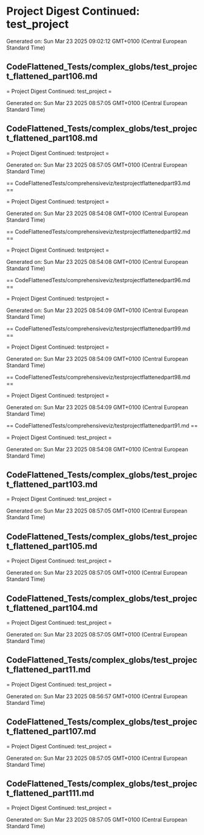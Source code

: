 # Project Digest Continued: test_project
Generated on: Sun Mar 23 2025 09:02:12 GMT+0100 (Central European Standard Time)


## CodeFlattened_Tests/complex_globs/test_project_flattened_part106.md <a id="test_project_flattened_part106_md"></a>

= Project Digest Continued: test_project =

Generated on: Sun Mar 23 2025 08:57:05 GMT+0100 (Central European Standard Time)
## CodeFlattened_Tests/complex_globs/test_project_flattened_part108.md <a id="test_project_flattened_part108_md"></a>

= Project Digest Continued: testproject =

Generated on: Sun Mar 23 2025 08:57:05 GMT+0100 (Central European Standard Time)

== CodeFlattenedTests/comprehensiveviz/testprojectflattenedpart93.md <a id="testprojectflattenedpart93md"></a> ==

= Project Digest Continued: testproject =

Generated on: Sun Mar 23 2025 08:54:08 GMT+0100 (Central European Standard Time)

== CodeFlattenedTests/comprehensiveviz/testprojectflattenedpart92.md <a id="testprojectflattenedpart92md"></a> ==

= Project Digest Continued: testproject =

Generated on: Sun Mar 23 2025 08:54:08 GMT+0100 (Central European Standard Time)

== CodeFlattenedTests/comprehensiveviz/testprojectflattenedpart96.md <a id="testprojectflattenedpart96md"></a> ==

= Project Digest Continued: testproject =

Generated on: Sun Mar 23 2025 08:54:09 GMT+0100 (Central European Standard Time)

== CodeFlattenedTests/comprehensiveviz/testprojectflattenedpart99.md <a id="testprojectflattenedpart99md"></a> ==

= Project Digest Continued: testproject =

Generated on: Sun Mar 23 2025 08:54:09 GMT+0100 (Central European Standard Time)

== CodeFlattenedTests/comprehensiveviz/testprojectflattenedpart98.md <a id="testprojectflattenedpart98md"></a> ==

= Project Digest Continued: testproject =

Generated on: Sun Mar 23 2025 08:54:09 GMT+0100 (Central European Standard Time)

== CodeFlattenedTests/comprehensiveviz/testprojectflattenedpart91.md <a id="testprojectflattenedpart91md"></a> ==

= Project Digest Continued: test_project =

Generated on: Sun Mar 23 2025 08:54:08 GMT+0100 (Central European Standard Time)
## CodeFlattened_Tests/complex_globs/test_project_flattened_part103.md <a id="test_project_flattened_part103_md"></a>

= Project Digest Continued: test_project =

Generated on: Sun Mar 23 2025 08:57:05 GMT+0100 (Central European Standard Time)
## CodeFlattened_Tests/complex_globs/test_project_flattened_part105.md <a id="test_project_flattened_part105_md"></a>

= Project Digest Continued: test_project =

Generated on: Sun Mar 23 2025 08:57:05 GMT+0100 (Central European Standard Time)
## CodeFlattened_Tests/complex_globs/test_project_flattened_part104.md <a id="test_project_flattened_part104_md"></a>

= Project Digest Continued: test_project =

Generated on: Sun Mar 23 2025 08:57:05 GMT+0100 (Central European Standard Time)
## CodeFlattened_Tests/complex_globs/test_project_flattened_part11.md <a id="test_project_flattened_part11_md"></a>

= Project Digest Continued: test_project =

Generated on: Sun Mar 23 2025 08:56:57 GMT+0100 (Central European Standard Time)
## CodeFlattened_Tests/complex_globs/test_project_flattened_part107.md <a id="test_project_flattened_part107_md"></a>

= Project Digest Continued: test_project =

Generated on: Sun Mar 23 2025 08:57:05 GMT+0100 (Central European Standard Time)
## CodeFlattened_Tests/complex_globs/test_project_flattened_part111.md <a id="test_project_flattened_part111_md"></a>

= Project Digest Continued: test_project =

Generated on: Sun Mar 23 2025 08:57:05 GMT+0100 (Central European Standard Time)